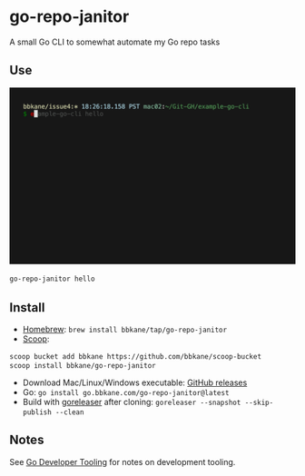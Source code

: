 # go-repo-janitor

A small Go CLI to somewhat automate my Go repo tasks

## Use

![./demo.gif](./demo.gif)

```bash
go-repo-janitor hello
```

## Install

- [Homebrew](https://brew.sh/): `brew install bbkane/tap/go-repo-janitor`
- [Scoop](https://scoop.sh/):

```
scoop bucket add bbkane https://github.com/bbkane/scoop-bucket
scoop install bbkane/go-repo-janitor
```

- Download Mac/Linux/Windows executable: [GitHub releases](https://github.com/bbkane/go-repo-janitor/releases)
- Go: `go install go.bbkane.com/go-repo-janitor@latest`
- Build with [goreleaser](https://goreleaser.com/) after cloning: `goreleaser --snapshot --skip-publish --clean`

## Notes

See [Go Developer Tooling](https://www.bbkane.com/blog/go-developer-tooling/) for notes on development tooling.